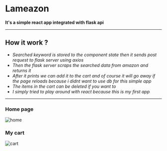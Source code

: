 # Lameazon

**It's a simple react app integrated with flask api**

---

## How it work ?

* _Searched keyword is stored to the component state then it sends post request to flask server using axios_
* _Then the flask server scraps the searched data from amazon and returns it_
* _After it prints we can add it to the cart and of course it will go away if the page reloads because i didnt want to use db for this simple app_
* _The items in the cart can be deleted if you want to_
* _I simply tried to play around with react because this is my first app_

--- 

### Home page

![home]("home.png")

### My cart 

![cart]("cart.png")
